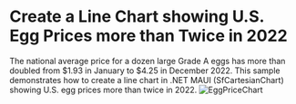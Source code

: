 # Create a Line Chart showing U.S. Egg Prices more than Twice in 2022
The national average price for a dozen large Grade A eggs has more than doubled from $1.93 in January to $4.25 in December 2022. This sample demonstrates how to create a line chart in .NET MAUI (SfCartesianChart) showing U.S. egg prices more than twice in 2022.
![EggPriceChart](<img width="468" alt="Picture3" src="https://github.com/SyncfusionExamples/Create-a-Line-Chart-showing-U.S.-Egg-Prices-more-than-Twice-in-2022/assets/105482474/4eaaa840-83ce-4b03-9ff1-b7c3fd2eb8e5.png">)


